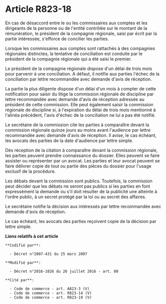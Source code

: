# Article R823-18

En cas de désaccord entre le ou les commissaires aux comptes et les dirigeants de la personne ou de l'entité contrôlée sur le
montant de la rémunération, le président de la compagnie régionale, saisi par écrit par la partie intéressée, s'efforce de
concilier les parties. 

Lorsque les commissaires aux comptes sont rattachés à des compagnies régionales distinctes, la tentative de conciliation est
conduite par le président de la compagnie régionale qui a été saisi le premier. 

Le président de la compagnie régionale dispose d'un délai de trois mois pour parvenir à une conciliation. A défaut, il
notifie aux parties l'échec de la conciliation par lettre recommandée avec demande d'avis de réception. 

La partie la plus diligente dispose d'un délai d'un mois à compter de cette notification pour saisir du litige la commission
régionale de discipline par lettre recommandée avec demande d'avis de réception adressée au président de cette commission.
Elle peut également saisir la commission régionale de discipline si, à l'expiration du délai de trois mois mentionné à
l'alinéa précédent, l'avis d'échec de la conciliation ne lui a pas été notifié. 

Le secrétaire de la commission cite les parties à comparaître devant la commission régionale quinze jours au moins avant
l'audience par lettre recommandée avec demande d'avis de réception. Il avise, le cas échéant, les avocats des parties de la
date d'audience par lettre simple. 

Dès réception de la citation à comparaître devant la commission régionale, les parties peuvent prendre connaissance du
dossier. Elles peuvent se faire assister ou représenter par un avocat. Les parties et leur avocat peuvent se faire délivrer
copie de tout ou partie des pièces du dossier pour l'usage exclusif de la procédure. 

Les débats devant la commission sont publics. Toutefois, la commission peut décider que les débats ne seront pas publics si
les parties en font expressément la demande ou s'il doit résulter de la publicité une atteinte à l'ordre public, à un secret
protégé par la loi ou au secret des affaires. 

Le secrétaire notifie la décision aux intéressés par lettre recommandée avec demande d'avis de réception. 

Le cas échéant, les avocats des parties reçoivent copie de la décision par lettre simple.

**Liens relatifs à cet article**

	**Codifié par**:

	  - Décret n°2007-431 du 25 mars 2007

	**Modifié par**:

	  - Décret n°2016-1026 du 26 juillet 2016 - art. 80

	**Cité par**:

	  - Code de commerce - art. A823-3 (V)
	  - Code de commerce - art. R823-14 (V)
	  - Code de commerce - art. R823-19 (V)
